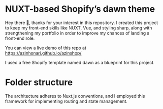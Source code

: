 # NUXT-based Shopify’s dawn theme
Hey there 👋, thanks for your interest in this repository. I created this project to keep my front-end skills like NUXT, Vue, and styling sharp, along with strengthening my portfolio in order to improve my chances of landing a front-end role.

You can view a live demo of this repo at https://azinhonari.github.io/azinshop/

I used a free Shopify template named dawn as a blueprint for this project.

# Folder structure
The architecture adheres to Nuxt.js conventions, and I employed this framework for implementing routing and state management.

